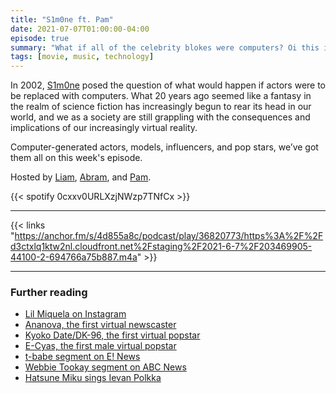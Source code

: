 ```yaml
---
title: "S1m0ne ft. Pam"
date: 2021-07-07T01:00:00-04:00
episode: true
summary: "What if all of the celebrity blokes were computers? Oi this is just like Black Mirror innit!"
tags: [movie, music, technology]
---
```


In 2002, [S1m0ne](https://letterboxd.com/film/s1m0ne/) posed the question of what would happen if actors were to be replaced with computers. What 20 years ago seemed like a fantasy in the realm of science fiction has increasingly begun to rear its head in our world, and we as a society are still grappling with the consequences and implications of our increasingly virtual reality.

Computer-generated actors, models, influencers, and pop stars, we’ve got them all on this week's episode.

Hosted by [Liam](https://twitter.com/LegoRacers2), [Abram](https://twitter.com/abnormcore), and [Pam](https://twitter.com/buzzfeedjenny).

{{< spotify 0cxxv0URLXzjNWzp7TNfCx >}}

---

{{< links "https://anchor.fm/s/4d855a8c/podcast/play/36820773/https%3A%2F%2Fd3ctxlq1ktw2nl.cloudfront.net%2Fstaging%2F2021-6-7%2F203469905-44100-2-694766a75b887.m4a" >}}

---

### Further reading

- [Lil Miquela on Instagram](https://www.instagram.com/lilmiquela/)
- [Ananova, the first virtual newscaster](https://www.youtube.com/watch?v=ek-g5A0YTkw)
- [Kyoko Date/DK-96, the first virtual popstar](https://www.youtube.com/watch?v=PhfsZ66tEFY)
- [E-Cyas, the first male virtual popstar](https://www.youtube.com/watch?v=ysB1HfJNf_M)
- [t-babe segment on E! News](https://www.youtube.com/watch?v=X8SKLLve2Gc)
- [Webbie Tookay segment on ABC News](https://www.youtube.com/watch?v=yA3-oPiEGw4)
- [Hatsune Miku sings Ievan Polkka](https://www.youtube.com/watch?v=jrgO_9ey53M)